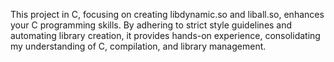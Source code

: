This project in C, focusing on creating libdynamic.so and liball.so, enhances your C programming skills. By adhering to strict style guidelines and automating library creation, it provides hands-on experience, consolidating my understanding of C, compilation, and library management.

